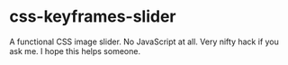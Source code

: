 # css-keyframes-slider

A functional CSS image slider. No JavaScript at all. Very nifty hack if you ask me. I hope this helps someone.
